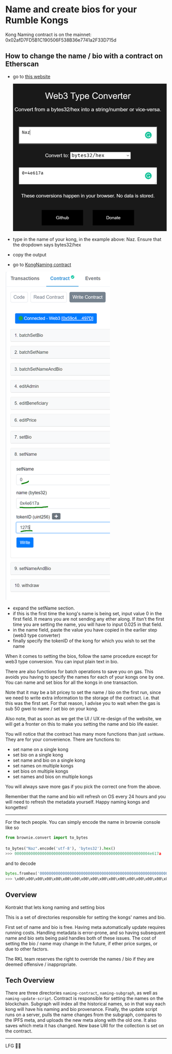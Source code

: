 # Name and create bios for your Rumble Kongs

Kong Naming contract is on the mainnet: 0x02afD7FD5B1C190506F538B36e7741a2F33D715d

## How to change the name / bio with a contract on Etherscan

- go to [this website](https://web3-type-converter.onbrn.com/)

  ![website](readme-assets/naz-type.PNG)

- type in the name of your kong, in the example above: Naz. Ensure that the dropdown says bytes32/hex
- copy the output
- go to [KongNaming contract](https://etherscan.io/address/0x02afD7FD5B1C190506F538B36e7741a2F33D715d#writeContract)

![etherscan contract](readme-assets/set-single-name.PNG)

- expand the setName section.
- if this is the first time the kong's name is being set, input value 0 in the first field. It means you are not sending any ether along. If itsn't the first time you are setting the name, you will have to input 0.025 in that field.
- in the name field, paste the value you have copied in the earlier step (web3 type converter)
- finally specify the tokenID of the kong for which you wish to set the name

When it comes to setting the bios, follow the same procedure except for web3 type conversion. You can input plain text in bio.

There are also functions for batch operations to save you on gas. This avoids you having to specify the names for each of your kongs one by one. You can name and set bios for all the kongs in one transaction.

Note that it may be a bit pricey to set the name / bio on the first run, since we need to write extra information to the storage of the contract. i.e. that this was the first set. For that reason, I advise you to wait when the gas is sub 50 gwei to name / set bio on your kong.

Also note, that as soon as we get the UI / UX re-design of the website, we will get a fronter on this to make you setting the name and bio life easier.

You will notice that the contract has many more functions than just `setName`. They are for your convenience. There are functions to:

- set name on a single kong
- set bio on a single kong
- set name and bio on a single kong
- set names on multiple kongs
- set bios on multiple kongs
- set names and bios on multiple kongs

You will always save more gas if you pick the correct one from the above.

Remember that the name and bio will refresh on OS every 24 hours and you will need to refresh the metadata yourself. Happy naming kongs and kongettes!

---

For the tech people. You can simply encode the name in brownie console like so

```python
from brownie.convert import to_bytes

to_bytes("Naz".encode('utf-8'), 'bytes32').hex()
>>> 00000000000000000000000000000000000000000000000000000000004e617a
```

and to decode

```python
bytes.fromhex('00000000000000000000000000000000000000000000000000000000004e617a').decode('utf-8')
>>> \x00\x00\x00\x00\x00\x00\x00\x00\x00\x00\x00\x00\x00\x00\x00\x00\x00\x00\x00\x00\x00\x00\x00\x00\x00\x00\x00\x00\x00Naz
```

## Overview

Kontrakt that lets kong naming and setting bios

This is a set of directories responsible for setting the kongs' names and bio.

First set of name and bio is free. Having meta automatically update requires running costs. Handling metadata is error-prone, and so having subsequent name and bio sets being paid handles both of these issues. The cost of setting the bio / name may change in the future, if ether price surges, or due to other factors.

The RKL team reserves the right to override the names / bio if they are deemed offensive / inappropriate.

## Tech Overview

There are three directories `naming-contract`, `naming-subgraph`, as well as `naming-update-script`. Contract is responsible for setting the names on the blockchain. Subgraph will index all the historical names, so in that way each kong will have his naming and bio provenance. Finally, the update script runs on a server, pulls the name changes from the subgraph, compares to the IPFS meta, and uploads the new meta along with the old one. It also saves which meta it has changed. New base URI for the collection is set on the contract.

---

LFG 👑🦍
